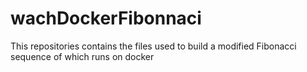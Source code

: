 # wachDockerFibonnaci
This repositories contains the files used to build a modified Fibonacci sequence of which runs on docker
